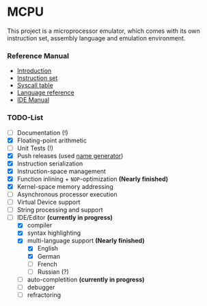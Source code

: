# MCPU
This project is a microprocessor emulator, which comes with its own instruction set, assembly language and emulation environment.

### Reference Manual

* [Introduction](https://github.com/Unknown6656/MCPU/blob/documentation/Documentation/introduction.md)
* [Instruction set](https://github.com/Unknown6656/MCPU/blob/documentation/Documentation/instruction-set.md)
* [Syscall table](https://github.com/Unknown6656/MCPU/blob/documentation/Documentation/syscalls.md)
* [Language reference](https://github.com/Unknown6656/MCPU/blob/documentation/Documentation/language-reference.md)
* [IDE Manual](https://github.com/Unknown6656/MCPU/blob/documentation/Documentation/ide.md)

### TODO-List

- [ ] Documentation (!)
- [x] Floating-point arithmetic
- [ ] Unit Tests (!)
- [x] Push releases (used [name generator](http://www.codenamegenerator.com/))
- [x] Instruction serialization
- [x] Instruction-space management
- [x] Function inlining + `NOP`-optimization **(Nearly finished)**
- [x] Kernel-space memory addressing
- [ ] Asynchronous processor execution
- [ ] Virtual Device support
- [ ] String processing and support
- [ ] IDE/Editor **(currently in progress)**
    - [x] compiler
    - [x] syntax highlighting
    - [X] multi-language support **(Nearly finished)**
        - [x] English
        - [x] German
        - [ ] French
        - [ ] Russian (?)
    - [ ] auto-completition **(currently in progress)**
    - [ ] debugger
    - [ ] refractoring
